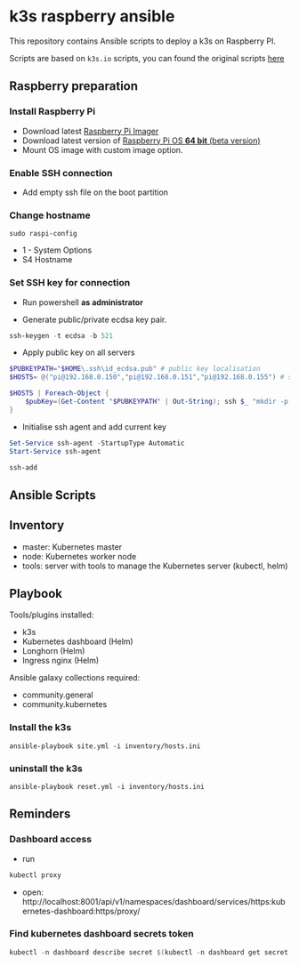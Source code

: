 # k3s raspberry ansible

This repository contains Ansible scripts to deploy a k3s on Raspberry PI.

Scripts are based on `k3s.io` scripts, you can found the original scripts [here](https://github.com/k3s-io/k3s-ansible)

## Raspberry preparation

### Install Raspberry  Pi
- Download latest [Raspberry Pi Imager](https://www.raspberrypi.org/software/)
- Download latest version of [Raspberry Pi OS **64 bit** (beta version)](https://downloads.raspberrypi.org/raspios_lite_arm64/images/)
- Mount OS image with custom image option.

### Enable SSH connection
- Add empty ssh file on the boot partition

### Change hostname

```shell
sudo raspi-config
```

- 1 - System Options
- S4 Hostname 

### Set SSH key for connection

- Run powershell **as administrator**

- Generate public/private ecdsa key pair.

```powershell
ssh-keygen -t ecdsa -b 521
```

- Apply public key on all servers

```powershell
$PUBKEYPATH="$HOME\.ssh\id_ecdsa.pub" # public key localisation
$HOSTS= @("pi@192.168.0.150","pi@192.168.0.151","pi@192.168.0.155") # servers list

$HOSTS | Foreach-Object { 
    $pubKey=(Get-Content "$PUBKEYPATH" | Out-String); ssh $_ "mkdir -p ~/.ssh && chmod 700 ~/.ssh && echo '${pubKey}' >> ~/.ssh/authorized_keys && chmod 600 ~/.ssh/authorized_keys" 
}
```

- Initialise ssh agent and add current key

```powershell
Set-Service ssh-agent -StartupType Automatic
Start-Service ssh-agent

ssh-add
```

## Ansible Scripts

## Inventory

- master: Kubernetes master
- node: Kubernetes worker node
- tools: server with tools to manage the Kubernetes server (kubectl, helm)

## Playbook

Tools/plugins installed:
- k3s
- Kubernetes dashboard (Helm)
- Longhorn (Helm)
- Ingress nginx (Helm)

Ansible galaxy collections required:
- community.general
- community.kubernetes

### Install the k3s

```shell
ansible-playbook site.yml -i inventory/hosts.ini
```

### uninstall the k3s
```shell
ansible-playbook reset.yml -i inventory/hosts.ini
```

## Reminders

### Dashboard access
- run 
```powershell
kubectl proxy
```
- open: http://localhost:8001/api/v1/namespaces/dashboard/services/https:kubernetes-dashboard:https/proxy/

### Find kubernetes dashboard secrets token

```powershell
kubectl -n dashboard describe secret $(kubectl -n dashboard get secret | where-object { $_.startswith('dashboard-token') } | ForEach-Object { $_ -Split '\s+' } | Select -First 1)
```

